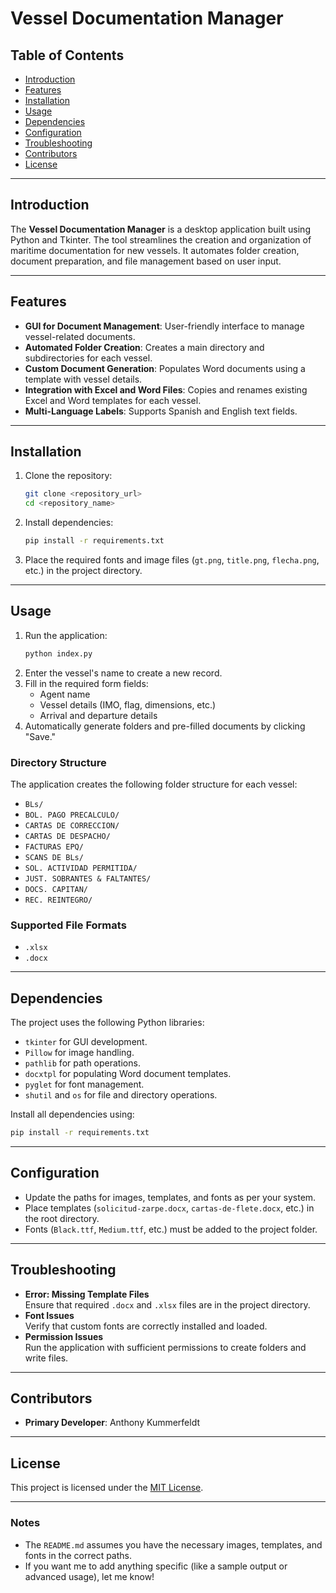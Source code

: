 
# Vessel Documentation Manager

## Table of Contents
- [Introduction](#introduction)
- [Features](#features)
- [Installation](#installation)
- [Usage](#usage)
- [Dependencies](#dependencies)
- [Configuration](#configuration)
- [Troubleshooting](#troubleshooting)
- [Contributors](#contributors)
- [License](#license)

---

## Introduction
The **Vessel Documentation Manager** is a desktop application built using Python and Tkinter. The tool streamlines the creation and organization of maritime documentation for new vessels. It automates folder creation, document preparation, and file management based on user input.

---

## Features
- **GUI for Document Management**: User-friendly interface to manage vessel-related documents.
- **Automated Folder Creation**: Creates a main directory and subdirectories for each vessel.
- **Custom Document Generation**: Populates Word documents using a template with vessel details.
- **Integration with Excel and Word Files**: Copies and renames existing Excel and Word templates for each vessel.
- **Multi-Language Labels**: Supports Spanish and English text fields.

---

## Installation
1. Clone the repository:
   ```bash
   git clone <repository_url>
   cd <repository_name>
   ```
2. Install dependencies:
   ```bash
   pip install -r requirements.txt
   ```
3. Place the required fonts and image files (`gt.png`, `title.png`, `flecha.png`, etc.) in the project directory.

---

## Usage
1. Run the application:
   ```bash
   python index.py
   ```
2. Enter the vessel's name to create a new record.
3. Fill in the required form fields:
   - Agent name
   - Vessel details (IMO, flag, dimensions, etc.)
   - Arrival and departure details
4. Automatically generate folders and pre-filled documents by clicking "Save."

### Directory Structure
The application creates the following folder structure for each vessel:
- `BLs/`
- `BOL. PAGO PRECALCULO/`
- `CARTAS DE CORRECCION/`
- `CARTAS DE DESPACHO/`
- `FACTURAS EPQ/`
- `SCANS DE BLs/`
- `SOL. ACTIVIDAD PERMITIDA/`
- `JUST. SOBRANTES & FALTANTES/`
- `DOCS. CAPITAN/`
- `REC. REINTEGRO/`

### Supported File Formats
- `.xlsx`
- `.docx`

---

## Dependencies
The project uses the following Python libraries:
- `tkinter` for GUI development.
- `Pillow` for image handling.
- `pathlib` for path operations.
- `docxtpl` for populating Word document templates.
- `pyglet` for font management.
- `shutil` and `os` for file and directory operations.

Install all dependencies using:
```bash
pip install -r requirements.txt
```

---

## Configuration
- Update the paths for images, templates, and fonts as per your system.
- Place templates (`solicitud-zarpe.docx`, `cartas-de-flete.docx`, etc.) in the root directory.
- Fonts (`Black.ttf`, `Medium.ttf`, etc.) must be added to the project folder.

---

## Troubleshooting
- **Error: Missing Template Files**  
  Ensure that required `.docx` and `.xlsx` files are in the project directory.
- **Font Issues**  
  Verify that custom fonts are correctly installed and loaded.
- **Permission Issues**  
  Run the application with sufficient permissions to create folders and write files.

---

## Contributors
- **Primary Developer**: Anthony Kummerfeldt

---

## License
This project is licensed under the [MIT License](LICENSE).

---

### Notes
- The `README.md` assumes you have the necessary images, templates, and fonts in the correct paths.
- If you want me to add anything specific (like a sample output or advanced usage), let me know!
